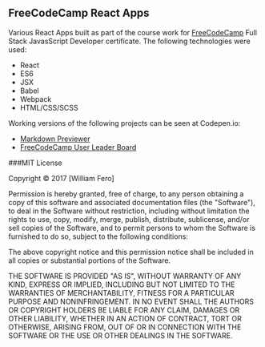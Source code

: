 FreeCodeCamp React Apps 
-----------------------

Various React Apps built as part of the course work for [FreeCodeCamp](http://freecodecamp.com) Full Stack JavasScript Developer certificate.
The following technologies were used:
- React
- ES6
- JSX
- Babel
- Webpack 
- HTML/CSS/SCSS

Working versions of the following projects can be seen at Codepen.io:  
 * [Markdown Previewer](http://codepen.io/billfero/full/rjYdQJ/)
 * [FreeCodeCamp User Leader Board](http://codepen.io/billfero/full/jyKKvL/)

###MIT License

Copyright &copy; 2017 [William Fero]

Permission is hereby granted, free of charge, to any person obtaining a copy
of this software and associated documentation files (the "Software"), to deal
in the Software without restriction, including without limitation the rights
to use, copy, modify, merge, publish, distribute, sublicense, and/or sell
copies of the Software, and to permit persons to whom the Software is
furnished to do so, subject to the following conditions:

The above copyright notice and this permission notice shall be included in all
copies or substantial portions of the Software.

THE SOFTWARE IS PROVIDED "AS IS", WITHOUT WARRANTY OF ANY KIND, EXPRESS OR
IMPLIED, INCLUDING BUT NOT LIMITED TO THE WARRANTIES OF MERCHANTABILITY,
FITNESS FOR A PARTICULAR PURPOSE AND NONINFRINGEMENT. IN NO EVENT SHALL THE
AUTHORS OR COPYRIGHT HOLDERS BE LIABLE FOR ANY CLAIM, DAMAGES OR OTHER
LIABILITY, WHETHER IN AN ACTION OF CONTRACT, TORT OR OTHERWISE, ARISING FROM,
OUT OF OR IN CONNECTION WITH THE SOFTWARE OR THE USE OR OTHER DEALINGS IN THE
SOFTWARE.